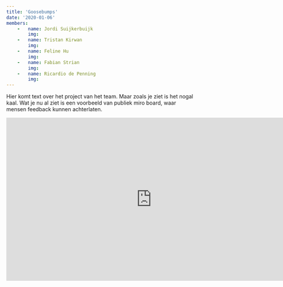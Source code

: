 ```yaml
---
title: 'Goosebumps'
date: '2020-01-06'
members:
    -   name: Jordi Suijkerbuijk
        img:
    -   name: Tristan Kirwan
        img:
    -   name: Feline Hu
        img:
    -   name: Fabian Strian
        img: 
    -   name: Ricardio de Penning
        img: 
---
```


Hier komt text over het project van het team. Maar zoals je ziet is het nogal kaal. Wat je nu al ziet is een voorbeeld van publiek miro board, waar mensen feedback kunnen achterlaten.

<iframe width="768" height="432" src="https://miro.com/app/live-embed/o9J_lbs9kmU=/?moveToViewport=-813,-457,1625,913" frameBorder="0" scrolling="no" allowFullScreen></iframe>
